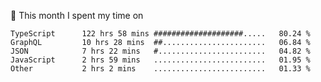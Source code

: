 📅 This month I spent my time on

<!--START_SECTION:waka-->

```text
TypeScript      122 hrs 58 mins ####################.....   80.24 %
GraphQL         10 hrs 28 mins  ##.......................   06.84 %
JSON            7 hrs 22 mins   #........................   04.82 %
JavaScript      2 hrs 59 mins   .........................   01.95 %
Other           2 hrs 2 mins    .........................   01.33 %
```

<!--END_SECTION:waka-->
